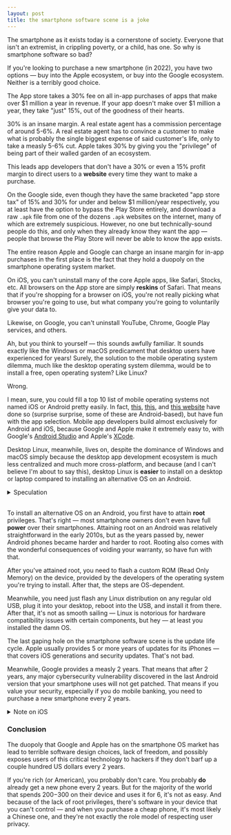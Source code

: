 ```yaml
---
layout: post
title: the smartphone software scene is a joke
---
```


The smartphone as it exists today is a cornerstone of society. Everyone that isn't an extremist, in crippling poverty, or a child, has one. So why is smartphone software so bad?

If you're looking to purchase a new smartphone (in 2022), you have two options — buy into the Apple ecosystem, or buy into the Google ecosystem. Neither is a terribly good choice.

The App store takes a 30% fee on all in-app purchases of apps that make over $1 million a year in revenue. If your app doesn't make over $1 million a year, they take "just" 15%, out of the goodness of their hearts.

30% is an insane margin. A real estate agent has a commission percentage of around 5-6%. A real estate agent has to convince a customer to make what is probably the single biggest expense of said customer's life, only to take a measly 5-6% cut. Apple takes 30% by giving you the "privilege" of being part of their walled garden of an ecosystem.

This leads app developers that don't have a 30% or even a 15% profit margin to direct users to a **website** every time they want to make a purchase.

On the Google side, even though they have the same bracketed "app store tax" of 15% and 30% for under and below $1 million/year respectively, you at least have the option to bypass the Play Store entirely, and download a raw `.apk` file from one of the dozens `.apk` websites on the internet, many of which are extremely suspicious. However, no one but technically-sound people do this, and only when they already know they want the app — people that browse the Play Store will never be able to know the app exists.

The entire reason Apple and Google can charge an insane margin for in-app purchases in the first place is the fact that they hold a duopoly on the smartphone operating system market.

On iOS, you can't uninstall many of the core Apple apps, like Safari, Stocks, etc. All browsers on the App store are simply **reskins** of Safari. That means that if you're shopping for a browser on iOS, you're not really picking what browser you're going to use, but what company you're going to voluntarily give your data to.

Likewise, on Google, you can't uninstall YouTube, Chrome, Google Play services, and others.

Ah, but you think to yourself — this sounds awfully familiar. It sounds exactly like the Windows or macOS predicament that desktop users have experienced for years! Surely, the solution to the mobile operating system dilemma, much like the desktop operating system dilemma, would be to install a free, open operating system? Like Linux?

Wrong.

I mean, sure, you could fill a top 10 list of mobile operating systems not named iOS or Android pretty easily. In fact, [this](https://itsfoss.com/open-source-alternatives-android/), [this](https://www.pcmag.com/picks/break-away-from-android-ios-7-free-open-source-mobile-oses-to-try), and [this website](https://alternativeto.net/software/android/) have done so (surprise surprise, some of these are Android-based), but have fun with the app selection. Mobile app developers build almost exclusively for Android and iOS, because Google and Apple make it extremely easy to, with Google's [Android Studio](https://developer.android.com/studio) and Apple's [XCode](https://developer.apple.com/xcode/).

Desktop Linux, meanwhile, lives on, despite the dominance of Windows and macOS simply because the desktop app development ecosystem is much less centralized and much more cross-platform, and because (and I can't believe I'm about to say this), desktop Linux is **easier** to install on a desktop or laptop compared to installing an alternative OS on an Android.

<details closed>
<summary> Speculation </summary>
I speculate that it's also relatively easy to build a Linux port of a desktop app, simply because macOS is based on BSD, and BSD is Unix-like.
</details>
<br>

To install an alternative OS on an Android, you first have to attain **root** privileges. That's right — most smartphone owners don't even have full **power** over their smartphones. Attaining root on an Android was relatively straightforward in the early 2010s, but as the years passed by, newer Android phones became harder and harder to root. Rooting also comes with the wonderful consequences of voiding your warranty, so have fun with that.

After you've attained root, you need to flash a custom ROM (Read Only Memory) on the device, provided by the developers of the operating system you're trying to install. After that, the steps are OS-dependent.

Meanwhile, you need just flash any Linux distribution on any regular old USB, plug it into your desktop, reboot into the USB, and install it from there. After that, it's not as smooth sailing — Linux is notorious for hardware compatibility issues with certain components, but hey — at least you installed the damn OS.

The last gaping hole on the smartphone software scene is the update life cycle. Apple usually provides 5 or more years of updates for its iPhones — that covers iOS generations and security updates. That's not bad.

Meanwhile, Google provides a measly 2 years. That means that after 2 years, any major cybersecurity vulnerability discovered in the last Android version that your smartphone uses will not get patched. That means if you value your security, especially if you do mobile banking, you need to purchase a new smartphone every 2 years.

<details closed>
<summary>Note on iOS</summary>
On iOS, this process is known as "jailbreaking".
</details>


### Conclusion

The duopoly that Google and Apple has on the smartphone OS market has lead to terrible software design choices, lack of freedom, and possibly exposes users of this critical technology to hackers if they don't barf up a couple hundred US dollars every 2 years.

If you're rich (or American), you probably don't care. You probably **do** already get a new phone every 2 years. But for the majority of the world that spends $200-$300 on their device and uses it for 6, it's not as easy. And because of the lack of root privileges, there's software in your device that you can't control — and when you purchase a cheap phone, it's most likely a Chinese one, and they're not exactly the role model of respecting user privacy.
